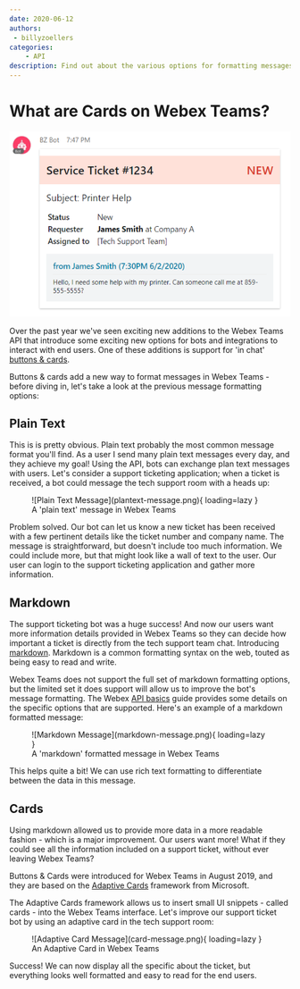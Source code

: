 ```yaml
---
date: 2020-06-12
authors:
 - billyzoellers
categories:
    - API
description: Find out about the various options for formatting messages on Webex Teams. Plain text, markdown, and now buttons & cards.
---
```


# What are Cards on Webex Teams?

![Cards on Webex](cards-on-webex.png)

Over the past year we've seen exciting new additions to the Webex Teams API that introduce some exciting new options for bots and integrations to interact with end users. One of these additions is support for 'in chat' [buttons & cards](https://developer.webex.com/blog/new-buttons-cards-webex-teams).

Buttons & cards add a new way to format messages in Webex Teams - before diving in, let's take a look at the previous message formatting options:

<!-- more -->

## Plain Text
This is is pretty obvious. Plain text probably the most common message format you'll find. As a user I send many plain text messages every day, and they achieve my goal! Using the API, bots can exchange plan text messages with users. Let's consider a support ticketing application; when a ticket is received, a bot could message the tech support room with a heads up:

<figure markdown>
  ![Plain Text Message](plantext-message.png){ loading=lazy }
  <figcaption>A 'plain text' message in Webex Teams</figcaption>
</figure>

Problem solved. Our bot can let us know a new ticket has been received with a few pertinent details like the ticket number and company name. The message is straightforward, but doesn't include too much information. We could include more, but that might look like a wall of text to the user. Our user can login to the support ticketing application and gather more information.

## Markdown
The support ticketing bot was a huge success! And now our users want more information details provided in Webex Teams so they can decide how important a ticket is directly from the tech support team chat. Introducing [markdown](https://daringfireball.net/projects/markdown/syntax). Markdown is a common formatting syntax on the web, touted as being easy to read and write.

Webex Teams does not support the full set of markdown formatting options, but the limited set it does support will allow us to improve the bot's message formatting. The Webex [API basics](https://developer.webex.com/docs/api/basics#formatting-messages) guide provides some details on the specific options that are supported. Here's an example of a markdown formatted message:

<figure markdown>
  ![Markdown Message](markdown-message.png){ loading=lazy }
  <figcaption>A 'markdown' formatted message in Webex Teams</figcaption>
</figure>

This helps quite a bit! We can use rich text formatting to differentiate between the data in this message.

## Cards
Using markdown allowed us to provide more data in a more readable fashion - which is a major improvement. Our users want more! What if they could see all the information included on a support ticket, without ever leaving Webex Teams?

Buttons & Cards were introduced for Webex Teams in August 2019, and they are based on the [Adaptive Cards](https://adaptivecards.io/) framework from Microsoft.

The Adaptive Cards framework allows us to insert small UI snippets - called cards - into the Webex Teams interface. Let's improve our support ticket bot by using an adaptive card in the tech support room:

<figure markdown>
  ![Adaptive Card Message](card-message.png){ loading=lazy }
  <figcaption>An Adaptive Card in Webex Teams</figcaption>
</figure>

Success! We can now display all the specific about the ticket, but everything looks well formatted and easy to read for the end users.